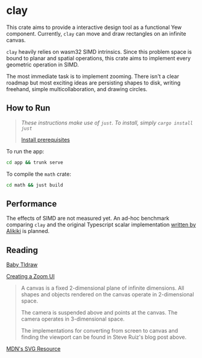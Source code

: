 # clay

This crate aims to provide a interactive design tool as a functional Yew component. Currently, `clay` can move and draw rectangles on an infinite canvas.

`clay` heavily relies on wasm32 SIMD intrinsics. Since this problem space is bound to planar and spatial operations, this crate aims to implement every geometric operation in SIMD.

The most immediate task is to implement zooming. There isn't a clear roadmap but most exciting ideas are persisting shapes to disk, writing freehand, simple multicollaboration, and drawing circles.

## How to Run
> *These instructions make use of `just`. To install, simply `cargo install just`*
>
> [Install prerequisites](https://yew.rs/docs/getting-started/introduction)

To run the app:
```bash
cd app && trunk serve
```

To compile the `math` crate:
```bash
cd math && just build
```

## Performance
The effects of SIMD are not measured yet. An ad-hoc benchmark comparing `clay` and the original Typescript scalar implementation [written by Alikiki](https://github.com/alikiki/baby-tldraw) is planned. 

## Reading 
[Baby Tldraw](https://www.hajeon.xyz/posts/post-content/20240413_tldraw.html)

[Creating a Zoom UI](https://www.steveruiz.me/posts/zoom-ui)

> A canvas is a fixed 2-dimensional plane of infinite dimensions. All shapes and objects rendered on the canvas operate in 2-dimensional space. 
> 
> The camera is suspended above and points at the canvas. The camera operates in 3-dimensional space.
>
> The implementations for converting from screen to canvas and finding the viewport can be found in Steve Ruiz's blog post above.

[MDN's SVG Resource](https://developer.mozilla.org/en-US/docs/Web/SVG)